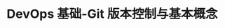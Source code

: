 ---
title: DevOps 基础-Git 版本控制与基本概念
keywords: Kubesphere, Kubesphere learn
description: Kubesphere

video: 
  videoUrl: https://pek3b.qingstor.com/kubesphere-community/videos/%E4%BA%91%E5%8E%9F%E7%94%9F%E5%AE%9E%E6%88%98/%E7%AC%AC%E4%BA%8C%E6%9C%9F/08%E3%80%81DevOps%20%E5%9F%BA%E7%A1%80-Git%20%E7%89%88%E6%9C%AC%E6%8E%A7%E5%88%B6%E4%B8%8E%E5%9F%BA%E6%9C%AC%E6%A6%82%E5%BF%B5.mp4

---